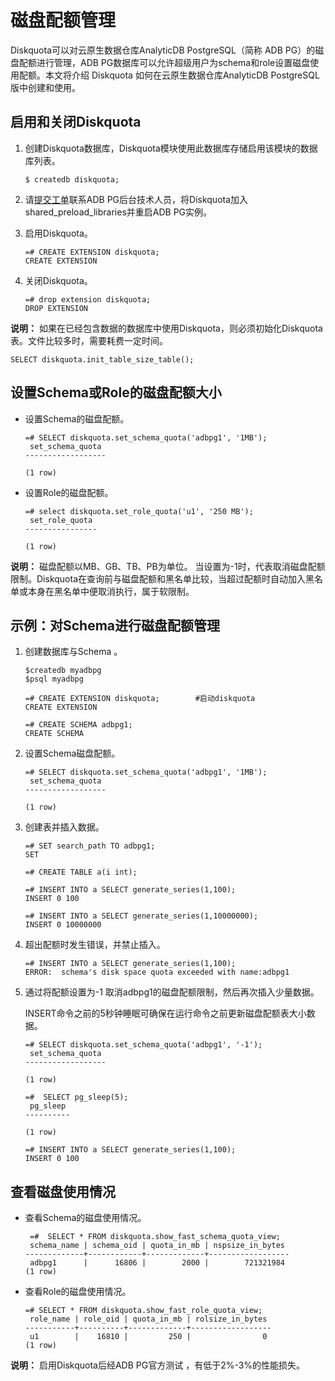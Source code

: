# 磁盘配额管理

Diskquota可以对云原生数据仓库AnalyticDB PostgreSQL（简称 ADB PG）的磁盘配额进行管理，ADB PG数据库可以允许超级用户为schema和role设置磁盘使用配额。本文将介绍 Diskquota 如何在云原生数据仓库AnalyticDB PostgreSQL版中创建和使用。

## 启用和关闭Diskquota

1.  创建Diskquota数据库，Diskquota模块使用此数据库存储启用该模块的数据库列表。

    ```
    $ createdb diskquota;
    ```

2.  请[提交工单](https://workorder.console.aliyun.com/console.htm#/ticket/add?productCode=gpdb)联系ADB PG后台技术人员，将Diskquota加入shared\_preload\_libraries并重启ADB PG实例。
3.  启用Diskquota。

    ```
    =# CREATE EXTENSION diskquota;
    CREATE EXTENSION
    ```

4.  关闭Diskquota。

    ```
    =# drop extension diskquota;
    DROP EXTENSION
    ```


**说明：** 如果在已经包含数据的数据库中使用Diskquota，则必须初始化Diskquota表。文件比较多时，需要耗费一定时间。

```
SELECT diskquota.init_table_size_table();
```

## 设置Schema或Role的磁盘配额大小

-   设置Schema的磁盘配额。

    ```
    =# SELECT diskquota.set_schema_quota('adbpg1', '1MB');     
     set_schema_quota
    ------------------
    
    (1 row)
    ```

-   设置Role的磁盘配额。

    ```
    =# select diskquota.set_role_quota('u1', '250 MB');
     set_role_quota
    ----------------
    
    (1 row)
    ```


**说明：** 磁盘配额以MB、GB、TB、PB为单位。 当设置为-1时，代表取消磁盘配额限制。Diskquota在查询前与磁盘配额和黑名单比较，当超过配额时自动加入黑名单或本身在黑名单中便取消执行，属于软限制。

## 示例：对Schema进行磁盘配额管理

1.  创建数据库与Schema 。

    ```
    $createdb myadbpg    
    $psql myadbpg
    
    =# CREATE EXTENSION diskquota;        #启动diskquota 
    CREATE EXTENSION                            
    
    =# CREATE SCHEMA adbpg1;
    CREATE SCHEMA
    ```

2.  设置Schema磁盘配额。

    ```
    =# SELECT diskquota.set_schema_quota('adbpg1', '1MB');     
     set_schema_quota
    ------------------
    
    (1 row)
    ```

3.  创建表并插入数据。

    ```
    =# SET search_path TO adbpg1;
    SET
    
    =# CREATE TABLE a(i int);    
    
    =# INSERT INTO a SELECT generate_series(1,100);
    INSERT 0 100
    
    =# INSERT INTO a SELECT generate_series(1,10000000);
    INSERT 0 10000000
    ```

4.  超出配额时发生错误，并禁止插入。

    ```
    =# INSERT INTO a SELECT generate_series(1,100);
    ERROR:  schema's disk space quota exceeded with name:adbpg1
    ```

5.  通过将配额设置为-1 取消adbpg1的磁盘配额限制，然后再次插入少量数据。

    INSERT命令之前的5秒钟睡眠可确保在运行命令之前更新磁盘配额表大小数据。

    ```
    =# SELECT diskquota.set_schema_quota('adbpg1', '-1');
     set_schema_quota
    ------------------
    
    (1 row)
    ```

    ```
    =#  SELECT pg_sleep(5);
     pg_sleep
    ----------
    
    (1 row)
    
    =# INSERT INTO a SELECT generate_series(1,100);
    INSERT 0 100
    ```


## 查看磁盘使用情况

-   查看Schema的磁盘使用情况。

    ```
     =#  SELECT * FROM diskquota.show_fast_schema_quota_view;
     schema_name | schema_oid | quota_in_mb | nspsize_in_bytes
    -------------+------------+-------------+------------------
     adbpg1      |      16806 |        2000 |        721321984
    (1 row)
    ```

-   查看Role的磁盘使用情况。

    ```
    =# SELECT * FROM diskquota.show_fast_role_quota_view;
     role_name | role_oid | quota_in_mb | rolsize_in_bytes
    -----------+----------+-------------+------------------
     u1        |    16810 |         250 |                0
    (1 row)
    ```


**说明：** 启用Diskquota后经ADB PG官方测试 ，有低于2%-3%的性能损失。

